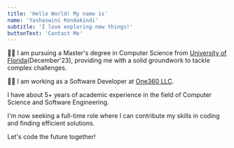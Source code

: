 ```yaml
---
title: 'Hello World! My name is'
name: 'Yashaswini Kondakindi'
subtitle: 'I love exploring new things!'
buttonText: 'Contact Me'
---
```

👩‍🎓 I am pursuing a Master's degree in Computer Science from [University of Florida](https://www.ufl.edu/)(December'23), providing me with a solid groundwork to tackle complex challenges.

👩‍💻 I am working as a Software Developer at [One360 LLC](https://www.one360.cx/).

I have about 5+ years of academic experience in the field of Computer Science and Software Engineering.

I'm now seeking a full-time role where I can contribute my skills in coding and finding efficient solutions.

Let's code the future together!
